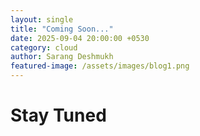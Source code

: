 ```yaml
---
layout: single
title: "Coming Soon..."
date: 2025-09-04 20:00:00 +0530
category: cloud
author: Sarang Deshmukh
featured-image: /assets/images/blog1.png
---
```


# Stay Tuned
